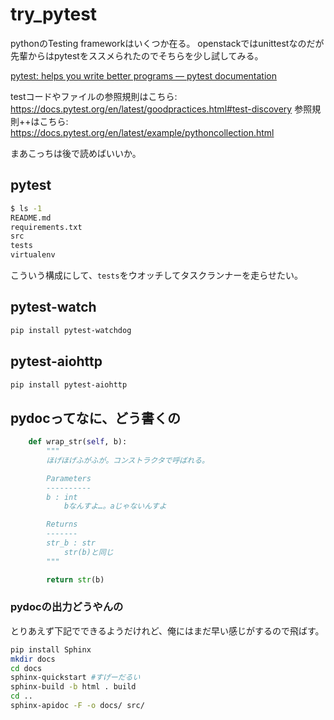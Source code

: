# try_pytest

pythonのTesting frameworkはいくつか在る。
openstackではunittestなのだが先輩からはpytestをススメられたのでそちらを少し試してみる。

[pytest: helps you write better programs — pytest documentation](https://docs.pytest.org/en/latest/)

testコードやファイルの参照規則はこちら: https://docs.pytest.org/en/latest/goodpractices.html#test-discovery
参照規則++はこちら: https://docs.pytest.org/en/latest/example/pythoncollection.html

まあこっちは後で読めばいいか。

## pytest

```sh
$ ls -1
README.md
requirements.txt
src
tests
virtualenv
```

こういう構成にして、`tests`をウオッチしてタスクランナーを走らせたい。

## pytest-watch

```sh
pip install pytest-watchdog

```

## pytest-aiohttp

```sh
pip install pytest-aiohttp
```

## pydocってなに、どう書くの

```python
    def wrap_str(self, b):
        """
        ほげほげふがふが。コンストラクタで呼ばれる。

        Parameters
        ----------
        b : int
            bなんすよ…。aじゃないんすよ

        Returns
        -------
        str_b : str
            str(b)と同じ
        """

        return str(b)
```

### pydocの出力どうやんの

とりあえず下記でできるようだけれど、俺にはまだ早い感じがするので飛ばす。

```sh
pip install Sphinx
mkdir docs
cd docs
sphinx-quickstart #すげーだるい
sphinx-build -b html . build
cd ..
sphinx-apidoc -F -o docs/ src/
```
